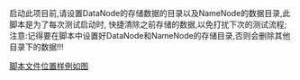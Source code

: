 
启动此项目前,请设置DataNode的存储数据的目录以及NameNode的数据目录,此脚本是为了每次测试启动时,
快捷清除之前存储的数据,以免打扰下次的测试流程;
注意:记得要在脚本中设置好DataNode和NameNode的存储目录,否则会删除其他目录下的数据!!!

[脚本文件位置样例如图](img.png)